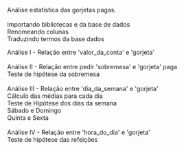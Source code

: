 Análise estatística das gorjetas pagas.</br></br>
Importando bibliotecas e da base de dados</br>
Renomeando colunas</br>
Traduzindo termos da base dados</br>

Análise I - Relação entre 'valor_da_conta' e 'gorjeta'</br>
</br>
Análise II - Relação entre pedir 'sobremesa' e 'gorjeta' paga</br>
Teste de hipótese da sobremesa</br>
</br>
Análise III - Relação entre 'dia_da_semana' e 'gorjeta'</br>
Cálculo das médias para cada dia</br>
Teste de Hipótese dos dias da semana</br>
Sábado e Domingo</br>
Quinta e Sexta</br>
</br>
Análise IV - Relação entre 'hora_do_dia' e 'gorjeta'</br>
Teste de hipótese das refeições</br>
